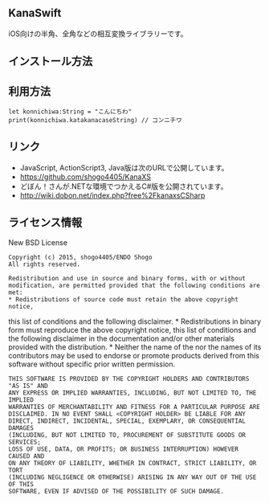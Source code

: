 ## KanaSwift
iOS向けの半角、全角などの相互変換ライブラリーです。

## インストール方法

## 利用方法
    let konnichiwa:String = "こんにちわ"
    print(konnichiwa.katakanacaseString) // コンニチワ

## リンク
* JavaScript, ActionScript3, Java版は次のURLで公開しています。
 * https://github.com/shogo4405/KanaXS
* どぼん！さんが.NETな環境でつかえるC#版を公開されています。
 * http://wiki.dobon.net/index.php?free%2FkanaxsCSharp

## ライセンス情報
New BSD License

    Copyright (c) 2015, shogo4405/ENDO Shogo
    All rights reserved.

    Redistribution and use in source and binary forms, with or without
    modification, are permitted provided that the following conditions are met:
    * Redistributions of source code must retain the above copyright notice, 
  this list of conditions and the following disclaimer.
    * Redistributions in binary form must reproduce the above copyright notice, 
  this list of conditions and the following disclaimer in the documentation 
  and/or other materials provided with the distribution.
    * Neither the name of the <organization> nor the names of its contributors 
  may be used to endorse or promote products derived from this software 
  without specific prior written permission.

    THIS SOFTWARE IS PROVIDED BY THE COPYRIGHT HOLDERS AND CONTRIBUTORS "AS IS" AND
    ANY EXPRESS OR IMPLIED WARRANTIES, INCLUDING, BUT NOT LIMITED TO, THE IMPLIED
    WARRANTIES OF MERCHANTABILITY AND FITNESS FOR A PARTICULAR PURPOSE ARE
    DISCLAIMED. IN NO EVENT SHALL <COPYRIGHT HOLDER> BE LIABLE FOR ANY
    DIRECT, INDIRECT, INCIDENTAL, SPECIAL, EXEMPLARY, OR CONSEQUENTIAL DAMAGES
    (INCLUDING, BUT NOT LIMITED TO, PROCUREMENT OF SUBSTITUTE GOODS OR SERVICES;
    LOSS OF USE, DATA, OR PROFITS; OR BUSINESS INTERRUPTION) HOWEVER CAUSED AND
    ON ANY THEORY OF LIABILITY, WHETHER IN CONTRACT, STRICT LIABILITY, OR TORT
    (INCLUDING NEGLIGENCE OR OTHERWISE) ARISING IN ANY WAY OUT OF THE USE OF THIS
    SOFTWARE, EVEN IF ADVISED OF THE POSSIBILITY OF SUCH DAMAGE.
